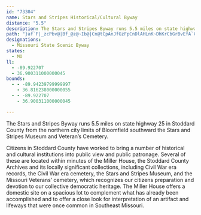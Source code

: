 ```yaml
---
id: "73304"
name: Stars and Stripes Historical/Cultural Byway
distance: "5.5"
description: The Stars and Stripes Byway runs 5.5 miles on state highway 25 in Stoddard County from the northern city limits of Bloomfield southward the Stars and Stripes Museum and Veteran’s Cemetery.
path: "}af`F|_zcPbv@|Bf_@z@~Ib@|Cn@tCpAnJfGzFpCnDlAHLnK~DhKrCbGrBvEfA`C^xAFnQDxHb@lDf@jExAxCdBto@lk@|BzApB~@lCx@|Cf@pnAnOpE^xBDrBGnc@kCnIQzj@V|`@d@zOD"
designations:
  - Missouri State Scenic Byway
states:
  - MO
ll:
  - -89.922707
  - 36.900311000000045
bounds:
  - - -89.94239799999997
    - 36.816238000000055
  - - -89.922707
    - 36.900311000000045

---
```


The Stars and Stripes Byway runs 5.5 miles on state highway 25 in Stoddard County from the northern city limits of Bloomfield southward the Stars and Stripes Museum and Veteran’s Cemetery.

Citizens in Stoddard County have worked to bring a number of historical and cultural institutions into public view and public patronage.  Several of these are located within minutes of the Miller House, the Stoddard County Archives and its locally significant collections, including Civil War era records, the Civil War era cemetery, the Stars and Stripes Museum, and the Missouri Veterans’ cemetery, which recognizes our citizens preparation and devotion to our collective democratic heritage.  The Miller House offers a domestic site on a spacious lot to complement what has already been accomplished and to offer a close look for interpretation of an artifact and lifeways that were once common in Southeast Missouri.
